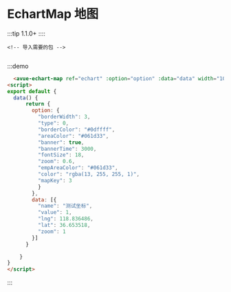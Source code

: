 # EchartMap 地图
:::tip
1.1.0+
::::

```
<!-- 导入需要的包 -->  


```

:::demo 
```html
  <avue-echart-map ref="echart" :option="option" :data="data" width="1000"></avue-echart-map>
<script>
export default {
  data() {
      return {
        option: {
          "borderWidth": 3,
          "type": 0,
          "borderColor": "#0dffff",
          "areaColor": "#061d33",
          "banner": true,
          "bannerTime": 3000,
          "fontSize": 18,
          "zoom": 0.6,
          "empAreaColor": "#061d33",
          "color": "rgba(13, 255, 255, 1)",
          "mapKey": 3
          }
        },
        data: [{
          "name": "测试坐标",
          "value": 1,
          "lng": 118.836486,
          "lat": 36.653518,
          "zoom": 1
        }]
      }

    }
}
</script>

```
:::

<script>
export default {
  data() {
      return {
        option: {
          "borderWidth": 3,
          "type": 0,
          "borderColor": "#0dffff",
          "areaColor": "#061d33",
          "banner": true,
          "bannerTime": 3000,
          "fontSize": 18,
          "zoom": 0.6,
          "empAreaColor": "#061d33",
          "color": "rgba(13, 255, 255, 1)",
          "mapKey": 3
        },
        data: [{
          "name": "测试坐标",
          "value": 1,
          "lng": 118.836486,
          "lat": 36.653518,
          "zoom": 1
        }]
      }

    }
}
</script>